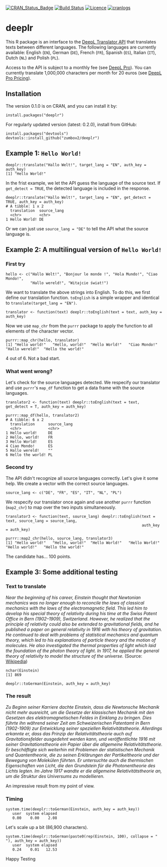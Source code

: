 [![CRAN_Status_Badge](http://www.r-pkg.org/badges/version/deeplr)](https://cran.r-project.org/package=deeplr)
[![Build Status](https://travis-ci.org/zumbov2/deeplr.svg?branch=master)](https://travis-ci.org/zumbov2/deeplr)
[![Licence](https://img.shields.io/badge/licence-GPL--3-blue.svg)](https://www.gnu.org/licenses/gpl-3.0.en.html)
[![cranlogs](https://cranlogs.r-pkg.org/badges/grand-total/deeplr)](http://cran.rstudio.com/web/packages/deeplr/index.html)

# deeplr
This R package is an interface to the [DeepL Translator API](https://www.deepl.com/api.html) that translates
texts between different languages. The following languages are currently available: English (`EN`), German (`DE`), French (`FR`), Spanish (`ES`), Italian (`IT`), Dutch (`NL`) and Polish (`PL`).

Access to the API is subject to a monthly fee (see [DeepL Pro](https://www.deepl.com/pro.html)). You can currently translate 1,000,000 characters per month for 20 euros (see [DeepL Pro Pricing](https://www.deepl.com/pro-pricing.html)).

## Installation
The version 0.1.0 is on CRAN, and you can install it by:
```
install.packages("deeplr")
```
For regularly updated version (latest: 0.2.0), install from GitHub:
```
install.packages("devtools")
devtools::install_github("zumbov2/deeplr")
```

## Example 1: `Hello World!`
```
deeplr::translate("Hallo Welt!", target_lang = "EN", auth_key = auth_key)
[1] "Hello World!"
```
In the frist example, we let the API guess the language of the source text. If `get_detect = TRUE`, the detected language is 
included in the response.
```
deeplr::translate("Hallo Welt!", target_lang = "EN", get_detect = TRUE, auth_key = auth_key)
# A tibble: 1 x 2
  translation  source_lang
  <chr>        <chr>      
1 Hello World! DE    
```
Or we can just use `source_lang = "DE"` to tell the API what the source language is.

## Example 2: A multilingual version of `Hello World!` 
### First try 
```
hello <- c("Hallo Welt!", "Bonjour le monde !", "Hola Mundo!", "Ciao Mondo!", 
           "Hallo wereld!", "Witajcie świat!")
```
We want to translate the above strings into English. To do this, we first define our translation function. `toEnglish` is 
a simple wrapper and identical to `translate(target_lang = "EN")`.
```
translator <- function(text) deeplr::toEnglish(text = text, auth_key = auth_key)
```
Now we use `map_chr` from the `purrr` package to apply the function to all elements of the character vector. 
```
purrr::map_chr(hello, translator)
[1] "Hello world!"   "Hello, world!"  "Hello World!"   "Ciao Mondo!"    "Hallo wereld!"  "Hello the world!"
```
4 out of 6. Not a bad start.

### What went wrong?
Let's check for the source languages detected. We respecify our translator and use `purrr`'s `map_df` function to get a data frame with the source languages.
```
translator2 <- function(text) deeplr::toEnglish(text = text, get_detect = T, auth_key = auth_key)

purrr::map_df(hello, translator2)
# A tibble: 6 x 2
  translation      source_lang
  <chr>            <chr>      
1 Hello world!     DE         
2 Hello, world!    FR         
3 Hello World!     ES         
4 Ciao Mondo!      ES         
5 Hallo wereld!    ""         
6 Hello the world! PL   
```
### Second try 
The API didn't recognize all source languages correctly. Let's give it some help. We create a vector with the correct 
source languages. 
```
source_lang <- c("DE", "FR", "ES", "IT", "NL", "PL")
```
We respecify our translator once again and use another `purrr` function (`map2_chr`) to map over the two inputs simultaneously.
```
translator3 <- function(text, source_lang) deeplr::toEnglish(text = text, source_lang = source_lang, 
                                                             auth_key = auth_key)

purrr::map2_chr(hello, source_lang, translator3)
[1] "Hello world!"   "Hello, world!"  "Hello World!"   "Hello World!"   "Hello world!"   "Hello the world!"
```
The candidate has... 100 points.

## Example 3: Some additional testing 
### Text to translate
*Near the beginning of his career, Einstein thought that Newtonian mechanics was no longer enough to reconcile the laws of classical mechanics with the laws of the electromagnetic field. This led him to develop his special theory of relativity during his time at the Swiss Patent Office in Bern (1902–1909), Switzerland. However, he realized that the principle of relativity could also be extended to gravitational fields, and he published a paper on general relativity in 1916 with his theory of gravitation. He continued to deal with problems of statistical mechanics and quantum theory, which led to his explanations of particle theory and the motion of molecules. He also investigated the thermal properties of light which laid the foundation of the photon theory of light. In 1917, he applied the general theory of relativity to model the structure of the universe.* (Source: [Wikipedia](https://en.wikipedia.org/wiki/Albert_Einstein))
```
nchar(Einstein)
[1] 869

deeplr::toGerman(Einstein, auth_key = auth_key)
```
### The result
*Zu Beginn seiner Karriere dachte Einstein, dass die Newtonsche Mechanik nicht mehr ausreicht, um die Gesetze der klassischen Mechanik mit den Gesetzen des elektromagnetischen Feldes in Einklang zu bringen. Dies führte ihn während seiner Zeit am Schweizerischen Patentamt in Bern (1902-1909) zur Entwicklung seiner speziellen Relativitätstheorie. Allerdings erkannte er, dass das Prinzip der Relativitätstheorie auch auf Gravitationsfelder ausgedehnt werden kann, und veröffentlichte 1916 mit seiner Gravitationstheorie ein Papier über die allgemeine Relativitätstheorie. Er beschäftigte sich weiterhin mit Problemen der statistischen Mechanik und Quantentheorie, die zu seinen Erklärungen der Partikeltheorie und der Bewegung von Molekülen führten. Er untersuchte auch die thermischen Eigenschaften von Licht, die den Grundstein für die Photonentheorie des Lichts legten. Im Jahre 1917 wandte er die allgemeine Relativitätstheorie an, um die Struktur des Universums zu modellieren.*

An impressive result from my point of view.

### Timing
```
system.time(deeplr::toGerman(Einstein, auth_key = auth_key))
   user  system elapsed 
   0.00    0.00    2.08
```
Let's scale up a bit (86,900 characters).
```
system.time(deeplr::toGerman(paste0(rep(Einstein, 100), collapse = " "), auth_key = auth_key))
   user  system elapsed 
   0.24    0.01   12.53 
```

Happy Testing
